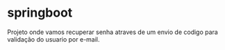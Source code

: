 # springboot
Projeto onde vamos recuperar senha atraves de um envio de codigo para validação do usuario por e-mail.
